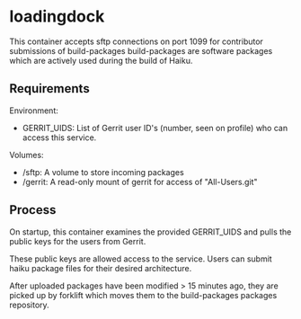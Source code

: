 # loadingdock

This container accepts sftp connections on port 1099 for contributor submissions of build-packages
build-packages are software packages which are actively used during the build of Haiku.

## Requirements

Environment:
  * GERRIT_UIDS: List of Gerrit user ID's (number, seen on profile) who can access this service.

Volumes:
  * /sftp: A volume to store incoming packages
  * /gerrit: A read-only mount of gerrit for access of "All-Users.git"

## Process

On startup, this container examines the provided GERRIT_UIDS and pulls the public keys for the
users from Gerrit.

These public keys are allowed access to the service.  Users can submit haiku package files
for their desired architecture.

After uploaded packages have been modified > 15 minutes ago, they are picked up by forklift
which moves them to the build-packages packages repository.
